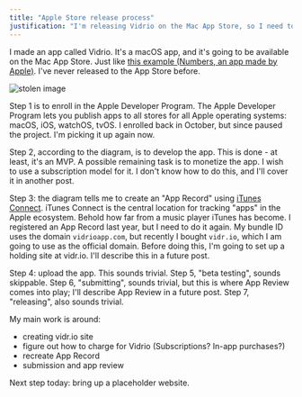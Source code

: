 ```yaml
---
title: "Apple Store release process"
justification: "I'm releasing Vidrio on the Mac App Store, so I need to know the process!"
---
```


I made an app called Vidrio. It's a macOS app, and it's going to be available on the Mac App Store. Just like [this example (Numbers, an app made by Apple)](https://itunes.apple.com/gb/app/numbers/id409203825). I've never released to the App Store before.

![stolen image](https://developer.apple.com/library/content/documentation/IDEs/Conceptual/AppDistributionGuide/Art/1_administration_tasks_2x.png)

Step 1 is to enroll in the Apple Developer Program. The Apple Developer Program lets you publish apps to all stores for all Apple operating systems: macOS, iOS, watchOS, tvOS. I enrolled back in October, but since paused the project. I'm picking it up again now.

Step 2, according to the diagram, is to develop the app. This is done - at least, it's an MVP. A possible remaining task is to monetize the app. I wish to use a subscription model for it. I don't know how to do this, and I'll cover it in another post.

Step 3: the diagram tells me to create an "App Record" using [iTunes Connect](https://itunesconnect.apple.com/). iTunes Connect is the central location for tracking "apps" in the Apple ecosystem. Behold how far from a music player iTunes has become. I registered an App Record last year, but I need to do it again. My bundle ID uses the domain `vidrioapp.com`, but recently I bought `vidr.io`, which I am going to use as the official domain. Before doing this, I'm going to set up a holding site at vidr.io. I'll describe this in a future post.

Step 4: upload the app. This sounds trivial. Step 5, "beta testing", sounds skippable. Step 6, "submitting", sounds trivial, but this is where App Review comes into play; I'll describe App Review in a future post. Step 7, "releasing", also sounds trivial.

My main work is around:

* creating vidr.io site
* figure out how to charge for Vidrio (Subscriptions? In-app purchases?)
* recreate App Record
* submission and app review

Next step today: bring up a placeholder website.
